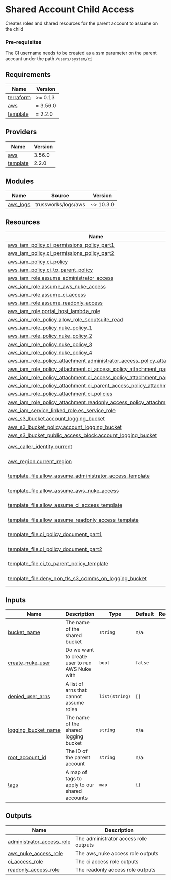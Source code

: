 # Shared Account Child Access

Creates roles and shared resources for the parent account to assume on the child

### Pre-requisites
The CI username needs to be created as a ssm parameter on the parent account under the path `/users/system/ci`

<!-- BEGIN_TF_DOCS -->
## Requirements

| Name | Version |
|------|---------|
| <a name="requirement_terraform"></a> [terraform](#requirement\_terraform) | >= 0.13 |
| <a name="requirement_aws"></a> [aws](#requirement\_aws) | = 3.56.0 |
| <a name="requirement_template"></a> [template](#requirement\_template) | = 2.2.0 |

## Providers

| Name | Version |
|------|---------|
| <a name="provider_aws"></a> [aws](#provider\_aws) | 3.56.0 |
| <a name="provider_template"></a> [template](#provider\_template) | 2.2.0 |

## Modules

| Name | Source | Version |
|------|--------|---------|
| <a name="module_aws_logs"></a> [aws\_logs](#module\_aws\_logs) | trussworks/logs/aws | ~> 10.3.0  |

## Resources

| Name | Type |
|------|------|
| [aws_iam_policy.ci_permissions_policy_part1](https://registry.terraform.io/providers/hashicorp/aws/3.56.0/docs/resources/iam_policy) | resource |
| [aws_iam_policy.ci_permissions_policy_part2](https://registry.terraform.io/providers/hashicorp/aws/3.56.0/docs/resources/iam_policy) | resource |
| [aws_iam_policy.ci_policy](https://registry.terraform.io/providers/hashicorp/aws/3.56.0/docs/resources/iam_policy) | resource |
| [aws_iam_policy.ci_to_parent_policy](https://registry.terraform.io/providers/hashicorp/aws/3.56.0/docs/resources/iam_policy) | resource |
| [aws_iam_role.assume_administrator_access](https://registry.terraform.io/providers/hashicorp/aws/3.56.0/docs/resources/iam_role) | resource |
| [aws_iam_role.assume_aws_nuke_access](https://registry.terraform.io/providers/hashicorp/aws/3.56.0/docs/resources/iam_role) | resource |
| [aws_iam_role.assume_ci_access](https://registry.terraform.io/providers/hashicorp/aws/3.56.0/docs/resources/iam_role) | resource |
| [aws_iam_role.assume_readonly_access](https://registry.terraform.io/providers/hashicorp/aws/3.56.0/docs/resources/iam_role) | resource |
| [aws_iam_role.portal_host_lambda_role](https://registry.terraform.io/providers/hashicorp/aws/3.56.0/docs/resources/iam_role) | resource |
| [aws_iam_role_policy.allow_role_scoutsuite_read](https://registry.terraform.io/providers/hashicorp/aws/3.56.0/docs/resources/iam_role_policy) | resource |
| [aws_iam_role_policy.nuke_policy_1](https://registry.terraform.io/providers/hashicorp/aws/3.56.0/docs/resources/iam_role_policy) | resource |
| [aws_iam_role_policy.nuke_policy_2](https://registry.terraform.io/providers/hashicorp/aws/3.56.0/docs/resources/iam_role_policy) | resource |
| [aws_iam_role_policy.nuke_policy_3](https://registry.terraform.io/providers/hashicorp/aws/3.56.0/docs/resources/iam_role_policy) | resource |
| [aws_iam_role_policy.nuke_policy_4](https://registry.terraform.io/providers/hashicorp/aws/3.56.0/docs/resources/iam_role_policy) | resource |
| [aws_iam_role_policy_attachment.administrator_access_policy_attachment](https://registry.terraform.io/providers/hashicorp/aws/3.56.0/docs/resources/iam_role_policy_attachment) | resource |
| [aws_iam_role_policy_attachment.ci_access_policy_attachment_part1](https://registry.terraform.io/providers/hashicorp/aws/3.56.0/docs/resources/iam_role_policy_attachment) | resource |
| [aws_iam_role_policy_attachment.ci_access_policy_attachment_part2](https://registry.terraform.io/providers/hashicorp/aws/3.56.0/docs/resources/iam_role_policy_attachment) | resource |
| [aws_iam_role_policy_attachment.ci_parent_access_policy_attachment](https://registry.terraform.io/providers/hashicorp/aws/3.56.0/docs/resources/iam_role_policy_attachment) | resource |
| [aws_iam_role_policy_attachment.ci_policies](https://registry.terraform.io/providers/hashicorp/aws/3.56.0/docs/resources/iam_role_policy_attachment) | resource |
| [aws_iam_role_policy_attachment.readonly_access_policy_attachment](https://registry.terraform.io/providers/hashicorp/aws/3.56.0/docs/resources/iam_role_policy_attachment) | resource |
| [aws_iam_service_linked_role.es_service_role](https://registry.terraform.io/providers/hashicorp/aws/3.56.0/docs/resources/iam_service_linked_role) | resource |
| [aws_s3_bucket.account_logging_bucket](https://registry.terraform.io/providers/hashicorp/aws/3.56.0/docs/resources/s3_bucket) | resource |
| [aws_s3_bucket_policy.account_logging_bucket](https://registry.terraform.io/providers/hashicorp/aws/3.56.0/docs/resources/s3_bucket_policy) | resource |
| [aws_s3_bucket_public_access_block.account_logging_bucket](https://registry.terraform.io/providers/hashicorp/aws/3.56.0/docs/resources/s3_bucket_public_access_block) | resource |
| [aws_caller_identity.current](https://registry.terraform.io/providers/hashicorp/aws/3.56.0/docs/data-sources/caller_identity) | data source |
| [aws_region.current_region](https://registry.terraform.io/providers/hashicorp/aws/3.56.0/docs/data-sources/region) | data source |
| [template_file.allow_assume_administrator_access_template](https://registry.terraform.io/providers/hashicorp/template/2.2.0/docs/data-sources/file) | data source |
| [template_file.allow_assume_aws_nuke_access](https://registry.terraform.io/providers/hashicorp/template/2.2.0/docs/data-sources/file) | data source |
| [template_file.allow_assume_ci_access_template](https://registry.terraform.io/providers/hashicorp/template/2.2.0/docs/data-sources/file) | data source |
| [template_file.allow_assume_readonly_access_template](https://registry.terraform.io/providers/hashicorp/template/2.2.0/docs/data-sources/file) | data source |
| [template_file.ci_policy_document_part1](https://registry.terraform.io/providers/hashicorp/template/2.2.0/docs/data-sources/file) | data source |
| [template_file.ci_policy_document_part2](https://registry.terraform.io/providers/hashicorp/template/2.2.0/docs/data-sources/file) | data source |
| [template_file.ci_to_parent_policy_template](https://registry.terraform.io/providers/hashicorp/template/2.2.0/docs/data-sources/file) | data source |
| [template_file.deny_non_tls_s3_comms_on_logging_bucket](https://registry.terraform.io/providers/hashicorp/template/2.2.0/docs/data-sources/file) | data source |

## Inputs

| Name | Description | Type | Default | Required |
|------|-------------|------|---------|:--------:|
| <a name="input_bucket_name"></a> [bucket\_name](#input\_bucket\_name) | The name of the shared bucket | `string` | n/a | yes |
| <a name="input_create_nuke_user"></a> [create\_nuke\_user](#input\_create\_nuke\_user) | Do we want to create user to run AWS Nuke with | `bool` | `false` | no |
| <a name="input_denied_user_arns"></a> [denied\_user\_arns](#input\_denied\_user\_arns) | A list of arns that cannot assume roles | `list(string)` | `[]` | no |
| <a name="input_logging_bucket_name"></a> [logging\_bucket\_name](#input\_logging\_bucket\_name) | The name of the shared logging bucket | `string` | n/a | yes |
| <a name="input_root_account_id"></a> [root\_account\_id](#input\_root\_account\_id) | The ID of the parent account | `string` | n/a | yes |
| <a name="input_tags"></a> [tags](#input\_tags) | A map of tags to apply to our shared accounts | `map` | `{}` | no |

## Outputs

| Name | Description |
|------|-------------|
| <a name="output_administrator_access_role"></a> [administrator\_access\_role](#output\_administrator\_access\_role) | The administrator access role outputs |
| <a name="output_aws_nuke_access_role"></a> [aws\_nuke\_access\_role](#output\_aws\_nuke\_access\_role) | The aws\_nuke access role outputs |
| <a name="output_ci_access_role"></a> [ci\_access\_role](#output\_ci\_access\_role) | The ci access role outputs |
| <a name="output_readonly_access_role"></a> [readonly\_access\_role](#output\_readonly\_access\_role) | The readonly access role outputs |
<!-- END_TF_DOCS -->
